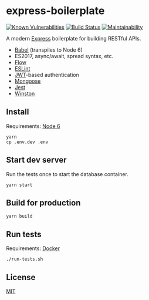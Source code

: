 express-boilerplate
===================

[![Known Vulnerabilities](https://snyk.io/test/github/ericnishio/express-boilerplate/master/badge.svg)](https://snyk.io/test/github/ericnishio/express-boilerplate)
[![Build Status](https://img.shields.io/travis/ericnishio/express-boilerplate.svg)](https://travis-ci.org/ericnishio/express-boilerplate)
[![Maintainability](https://api.codeclimate.com/v1/badges/c7c33572b0d927ef0d90/maintainability)](https://codeclimate.com/github/ericnishio/express-boilerplate/maintainability)

A modern [Express](https://expressjs.com) boilerplate for building RESTful APIs.

- [Babel](https://babeljs.io) (transpiles to Node 6)
- ES2017, async/await, spread syntax, etc.
- [Flow](https://flow.org)
- [ESLint](https://eslint.org)
- [JWT](https://jwt.io)-based authentication
- [Mongoose](http://mongoosejs.com)
- [Jest](https://facebook.github.io/jest/)
- [Winston](https://github.com/winstonjs/winston)

## Install

Requirements: [Node 6](https://nodejs.org/en/download/)

```
yarn
cp .env.dev .env
```

## Start dev server

Run the tests once to start the database container.

```
yarn start
```

## Build for production

```
yarn build
```

## Run tests

Requirements: [Docker](https://www.docker.com)

```
./run-tests.sh
```

## License

[MIT](LICENSE.md)
